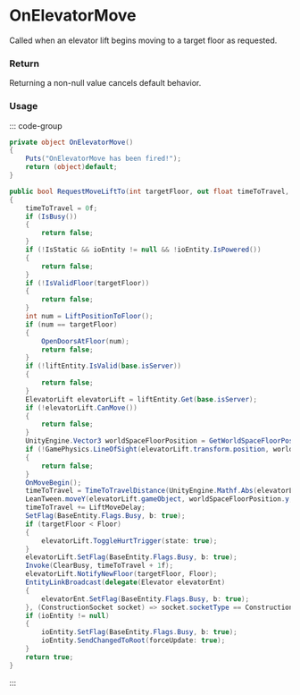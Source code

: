 # OnElevatorMove
<Badge type="info" text="Elevator"/>[<Badge type="danger" text="Carbon Compatible"/>](https://github.com/CarbonCommunity/Carbon)[<Badge type="warning" text="Oxide Compatible"/>](https://github.com/OxideMod/Oxide.Rust)
Called when an elevator lift begins moving to a target floor as requested.

### Return
Returning a non-null value cancels default behavior.

### Usage
::: code-group
```csharp [Example]
private object OnElevatorMove()
{
	Puts("OnElevatorMove has been fired!");
	return (object)default;
}
```
```csharp [Source — Assembly-CSharp @ Elevator]
public bool RequestMoveLiftTo(int targetFloor, out float timeToTravel, Elevator fromElevator)
{
	timeToTravel = 0f;
	if (IsBusy())
	{
		return false;
	}
	if (!IsStatic && ioEntity != null && !ioEntity.IsPowered())
	{
		return false;
	}
	if (!IsValidFloor(targetFloor))
	{
		return false;
	}
	int num = LiftPositionToFloor();
	if (num == targetFloor)
	{
		OpenDoorsAtFloor(num);
		return false;
	}
	if (!liftEntity.IsValid(base.isServer))
	{
		return false;
	}
	ElevatorLift elevatorLift = liftEntity.Get(base.isServer);
	if (!elevatorLift.CanMove())
	{
		return false;
	}
	UnityEngine.Vector3 worldSpaceFloorPosition = GetWorldSpaceFloorPosition(targetFloor);
	if (!GamePhysics.LineOfSight(elevatorLift.transform.position, worldSpaceFloorPosition, 2097152))
	{
		return false;
	}
	OnMoveBegin();
	timeToTravel = TimeToTravelDistance(UnityEngine.Mathf.Abs(elevatorLift.transform.position.y - worldSpaceFloorPosition.y));
	LeanTween.moveY(elevatorLift.gameObject, worldSpaceFloorPosition.y, timeToTravel).delay = LiftMoveDelay;
	timeToTravel += LiftMoveDelay;
	SetFlag(BaseEntity.Flags.Busy, b: true);
	if (targetFloor < Floor)
	{
		elevatorLift.ToggleHurtTrigger(state: true);
	}
	elevatorLift.SetFlag(BaseEntity.Flags.Busy, b: true);
	Invoke(ClearBusy, timeToTravel + 1f);
	elevatorLift.NotifyNewFloor(targetFloor, Floor);
	EntityLinkBroadcast(delegate(Elevator elevatorEnt)
	{
		elevatorEnt.SetFlag(BaseEntity.Flags.Busy, b: true);
	}, (ConstructionSocket socket) => socket.socketType == ConstructionSocket.Type.Elevator);
	if (ioEntity != null)
	{
		ioEntity.SetFlag(BaseEntity.Flags.Busy, b: true);
		ioEntity.SendChangedToRoot(forceUpdate: true);
	}
	return true;
}

```
:::
